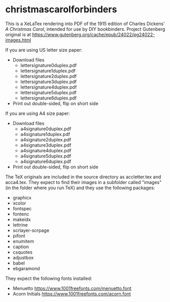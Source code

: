 # christmascarolforbinders
This is a XeLaTex rendering into PDF of the 1915 edition of Charles Dickens' _A Christmas Carol_, intended for use by DIY bookbinders. Project Gutenberg original is at https://www.gutenberg.org/cache/epub/24022/pg24022-images.html

If you are using US letter size paper:
* Download files
  * lettersignature0duplex.pdf
  * lettersignature1duplex.pdf
  * lettersignature2duplex.pdf
  * lettersignature3duplex.pdf
  * lettersignature4duplex.pdf
  * lettersignature5duplex.pdf
  * lettersignature6duplex.pdf
* Print out double-sided, flip on short side

If you are using A4 size paper:
* Download files
  * a4signature0duplex.pdf
  * a4signature1duplex.pdf
  * a4signature2duplex.pdf
  * a4signature3duplex.pdf
  * a4signature4duplex.pdf
  * a4signature5duplex.pdf
  * a4signature6duplex.pdf
* Print out double-sided, flip on short side


The TeX originals are included in the source directory as accletter.tex and acca4.tex. They expect to find their images in a subfolder called "images" (in the folder where you run TeX) and they use the following packages:
* graphicx
* xcolor
* fontspec
* fontenc
* makeidx
* lettrine
* scrlayer-scrpage
* pifont
* enumitem
* caption
* csquotes
* adjustbox
* babel
* ebgaramond

They expect the following fonts installed:
* Menuetto https://www.1001freefonts.com/menuetto.font
* Acorn Initials https://www.1001freefonts.com/acorn.font

